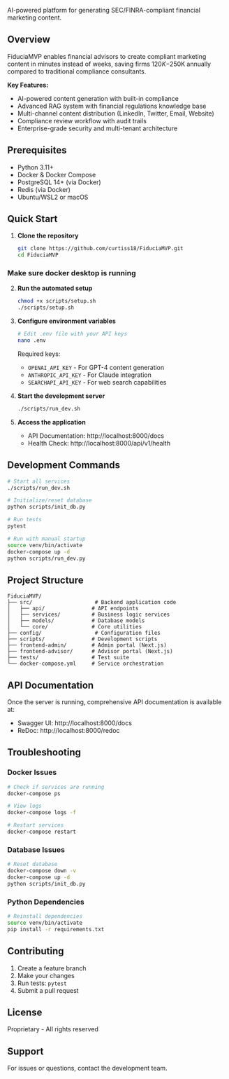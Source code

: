 AI-powered platform for generating SEC/FINRA-compliant financial marketing content.

## Overview

FiduciaMVP enables financial advisors to create compliant marketing content in minutes instead of weeks, saving firms $120K-$250K annually compared to traditional compliance consultants.

**Key Features:**
- AI-powered content generation with built-in compliance
- Advanced RAG system with financial regulations knowledge base
- Multi-channel content distribution (LinkedIn, Twitter, Email, Website)
- Compliance review workflow with audit trails
- Enterprise-grade security and multi-tenant architecture

## Prerequisites

- Python 3.11+
- Docker & Docker Compose
- PostgreSQL 14+ (via Docker)
- Redis (via Docker)
- Ubuntu/WSL2 or macOS

## Quick Start

1. **Clone the repository**
   ```bash
   git clone https://github.com/curtiss18/FiduciaMVP.git
   cd FiduciaMVP
   ```
### Make sure docker desktop is running ###

2. **Run the automated setup**
   ```bash
   chmod +x scripts/setup.sh
   ./scripts/setup.sh
   ```

3. **Configure environment variables**
   ```bash
   # Edit .env file with your API keys
   nano .env
   ```
   
   Required keys:
   - `OPENAI_API_KEY` - For GPT-4 content generation
   - `ANTHROPIC_API_KEY` - For Claude integration
   - `SEARCHAPI_API_KEY` - For web search capabilities

4. **Start the development server**
   ```bash
   ./scripts/run_dev.sh
   ```

5. **Access the application**
   - API Documentation: http://localhost:8000/docs
   - Health Check: http://localhost:8000/api/v1/health

## Development Commands

```bash
# Start all services
./scripts/run_dev.sh

# Initialize/reset database
python scripts/init_db.py

# Run tests
pytest

# Run with manual startup
source venv/bin/activate
docker-compose up -d
python scripts/run_dev.py
```

## Project Structure

```
FiduciaMVP/
├── src/                    # Backend application code
│   ├── api/               # API endpoints
│   ├── services/          # Business logic services
│   ├── models/            # Database models
│   └── core/              # Core utilities
├── config/                 # Configuration files
├── scripts/               # Development scripts
├── frontend-admin/        # Admin portal (Next.js)
├── frontend-advisor/      # Advisor portal (Next.js)
├── tests/                 # Test suite
└── docker-compose.yml     # Service orchestration
```

## API Documentation

Once the server is running, comprehensive API documentation is available at:
- Swagger UI: http://localhost:8000/docs
- ReDoc: http://localhost:8000/redoc

## Troubleshooting

### Docker Issues
```bash
# Check if services are running
docker-compose ps

# View logs
docker-compose logs -f

# Restart services
docker-compose restart
```

### Database Issues
```bash
# Reset database
docker-compose down -v
docker-compose up -d
python scripts/init_db.py
```

### Python Dependencies
```bash
# Reinstall dependencies
source venv/bin/activate
pip install -r requirements.txt
```

## Contributing

1. Create a feature branch
2. Make your changes
3. Run tests: `pytest`
4. Submit a pull request

## License

Proprietary - All rights reserved

## Support

For issues or questions, contact the development team.
